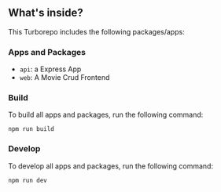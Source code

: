 ## What's inside?

This Turborepo includes the following packages/apps:

### Apps and Packages

- `api`: a Express App
- `web`: A Movie Crud Frontend

### Build

To build all apps and packages, run the following command:

```
npm run build
```

### Develop

To develop all apps and packages, run the following command:

```
npm run dev
```
